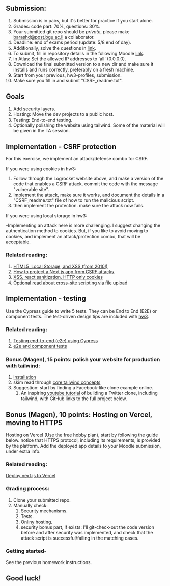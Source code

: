 ## Submission:

1. Submission is in pairs, but it's better for practice if you start alone.
2. Grades: code part: 70%, questions: 30%.
3. Your submitted git repo should be _private_, please make barashd@post.bgu.ac.il a collaborator.
4. Deadline: end of exams period (update: 5/8 end of day).
5. Additionally, solve the questions in [link](https://forms.gle/B9WMtNB6WvLgUqqN8).
6. To submit, fill in repository details in the following Moodle [link](https://moodle.bgu.ac.il/moodle/mod/questionnaire/view.php?id=2480698).
7. in Atlas: Set the allowed IP addresses to 'all' (0.0.0.0).
8. Download the final submitted version to a new dir and make sure it installs and runs correctly, preferably on a fresh machine.
9. Start from your previous, hw3-profiles, submission.
10. Make sure you fill in and submit "CSRF_readme.txt".

## Goals

1. Add security layers.
2. Hosting: Move the dev projects to a public host.
3. Testing: End-to-end testing.
4. Optionally polishing the website using tailwind.
   Some of the material will be given in the TA session.

## Implementation - CSRF protection

For this exercise, we implement an attack/defense combo for CSRF.

If you were using cookies in hw3:

1. Follow through the Logrocket website above, and make a version of the code that enables a CSRF attack. commit the code with the message "vulnerable site".
2. Implement the attack, make sure it works, and document the details in a "CSRF_readme.txt" file of how to run the malicious script.
3. then implement the protection. make sure the attack now fails.

If you were using local storage in hw3:

-Implementing an attack here is more challenging. I suggest changing the authentication method to cookies. But, if you like to avoid moving to cookies, and implement an attack/protection combo, that will be acceptable.

### Related reading:

1. [HTML5, Local Storage, and XSS (from 2010!)](http://michael-coates.blogspot.com/2010/07/html5-local-storage-and-xss.html)
2. [How to protect a Next.js app from CSRF attacks](https://blog.logrocket.com/protecting-next-js-apps-CSRF-attacks/).
3. [XSS, react sanitization, HTTP only cookies](https://fullstackopen.com/en/part5/login_in_frontend#a-note-on-using-local-storage)
4. [Optional read about cross-site scripting via file upload](https://www.invicti.com/web-vulnerability-scanner/vulnerabilities/cross-site-scripting-via-file-upload/)

## Implementation - testing

Use the Cypress guide to write 5 tests. They can be End to End (E2E) or component tests. The test-driven design tips are included with [hw3](https://github.com/bgu-frontend/hw3-profiles/blob/main/README.md).

### Related reading:

1. [Testing end-to-end (e2e) using Cypress](https://nextjs.org/docs/pages/building-your-application/optimizing/testing#cypress)
2. [e2e and component tests](https://docs.cypress.io/guides/core-concepts/testing-types)

### Bonus (Magen), 15 points: polish your website for production with tailwind:

1. [installation](https://nextjs.org/docs/app/building-your-application/styling/tailwind-css)
2. skim read through [core tailwind concepts](https://tailwindcss.com/docs/utility-first)
3. Suggestion: start by finding a Facebook-like clone example online.
   1. An inspiring [youtube tutorial](https://youtu.be/ytkG7RT6SvU?t=15312) of building a Twitter clone, including tailwind, with GitHub links to the full project below.

## Bonus (Magen), 10 points: Hosting on Vercel, moving to HTTPS

Hosting on Vercel (Use the free hobby plan), start by following the guide below. notice that HTTPS protocol, including its requirements, is provided by the platform.
Add the deployed app details to your Moodle submission, under extra info.

### Related reading:

[Deploy next.js to Vercel](https://nextjs.org/learn/basics/deploying-nextjs-app)

### Grading process:

1. Clone your submitted repo.
2. Manually check:
   1. Security mechanisms.
   2. Tests.
   3. Onliny hosting.
   4. security bonus part, if exists: I'll git-check-out the code version before and after security was implemented, and check that the attack script is successful/failing in the matching cases.

### Getting started-

See the previous homework instructions.

## Good luck!
